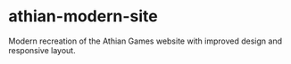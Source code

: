 # athian-modern-site
Modern recreation of the Athian Games website with improved design and responsive layout.
